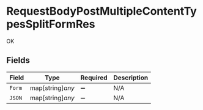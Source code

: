 # RequestBodyPostMultipleContentTypesSplitFormRes

OK


## Fields

| Field              | Type               | Required           | Description        |
| ------------------ | ------------------ | ------------------ | ------------------ |
| `Form`             | map[string]*any*   | :heavy_minus_sign: | N/A                |
| `JSON`             | map[string]*any*   | :heavy_minus_sign: | N/A                |
